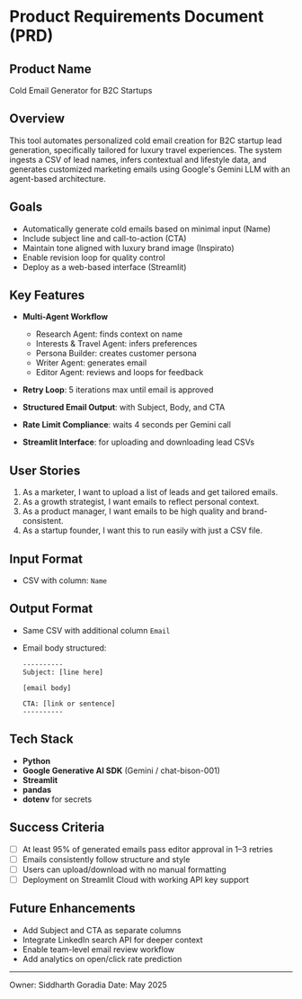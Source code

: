 # Product Requirements Document (PRD)

## Product Name

Cold Email Generator for B2C Startups

## Overview

This tool automates personalized cold email creation for B2C startup lead generation, specifically tailored for luxury travel experiences. The system ingests a CSV of lead names, infers contextual and lifestyle data, and generates customized marketing emails using Google's Gemini LLM with an agent-based architecture.

## Goals

* Automatically generate cold emails based on minimal input (Name)
* Include subject line and call-to-action (CTA)
* Maintain tone aligned with luxury brand image (Inspirato)
* Enable revision loop for quality control
* Deploy as a web-based interface (Streamlit)

## Key Features

* **Multi-Agent Workflow**

  * Research Agent: finds context on name
  * Interests & Travel Agent: infers preferences
  * Persona Builder: creates customer persona
  * Writer Agent: generates email
  * Editor Agent: reviews and loops for feedback
* **Retry Loop**: 5 iterations max until email is approved
* **Structured Email Output**: with Subject, Body, and CTA
* **Rate Limit Compliance**: waits 4 seconds per Gemini call
* **Streamlit Interface**: for uploading and downloading lead CSVs

## User Stories

1. As a marketer, I want to upload a list of leads and get tailored emails.
2. As a growth strategist, I want emails to reflect personal context.
3. As a product manager, I want emails to be high quality and brand-consistent.
4. As a startup founder, I want this to run easily with just a CSV file.

## Input Format

* CSV with column: `Name`

## Output Format

* Same CSV with additional column `Email`
* Email body structured:

  ```
  ----------
  Subject: [line here]

  [email body]

  CTA: [link or sentence]
  ----------
  ```

## Tech Stack

* **Python**
* **Google Generative AI SDK** (Gemini / chat-bison-001)
* **Streamlit**
* **pandas**
* **dotenv** for secrets

## Success Criteria

* [ ] At least 95% of generated emails pass editor approval in 1–3 retries
* [ ] Emails consistently follow structure and style
* [ ] Users can upload/download with no manual formatting
* [ ] Deployment on Streamlit Cloud with working API key support

## Future Enhancements

* Add Subject and CTA as separate columns
* Integrate LinkedIn search API for deeper context
* Enable team-level email review workflow
* Add analytics on open/click rate prediction

---

Owner: Siddharth Goradia
Date: May 2025